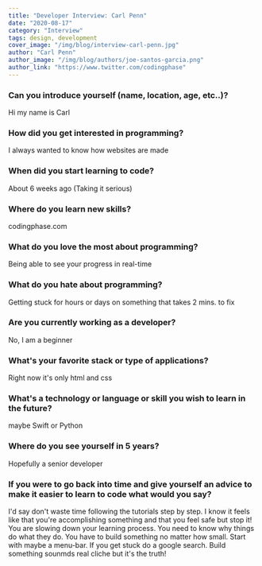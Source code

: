 ```yaml
---
title: "Developer Interview: Carl Penn"
date: "2020-08-17"
category: "Interview"
tags: design, development
cover_image: "/img/blog/interview-carl-penn.jpg"
author: "Carl Penn"
author_image: "/img/blog/authors/joe-santos-garcia.png"
author_link: "https://www.twitter.com/codingphase"
---
```


### Can you introduce yourself (name, location, age, etc..)?

Hi my name is Carl

### How did you get interested in programming?

I always wanted to know how websites are made

### When did you start learning to code?

About 6 weeks ago (Taking it serious)

### Where do you learn new skills?

codingphase.com

### What do you love the most about programming?

Being able to see your progress in real-time

### What do you hate about programming?

Getting stuck for hours or days on something that takes 2 mins. to fix

### Are you currently working as a developer?

No, I am a beginner

### What's your favorite stack or type of applications?

Right now it's only html and css

### What's a technology or language or skill you wish to learn in the future?

maybe Swift or Python

### Where do you see yourself in 5 years?

Hopefully a senior developer

### If you were to go back into time and give yourself an advice to make it easier to learn to code what would you say?

I'd say don't waste time following the tutorials step by step. I know it feels like that you're accomplishing something and that you feel safe but stop it! You are slowing down your learning process. You need to know why things do what they do. You have to build something no matter how small. Start with maybe a menu-bar. If you get stuck do a google search. Build something sounmds real cliche but it's the truth!

